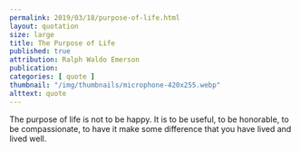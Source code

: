 ```yaml
---
permalink: 2019/03/18/purpose-of-life.html
layout: quotation
size: large
title: The Purpose of Life
published: true
attribution: Ralph Waldo Emerson
publication: 
categories: [ quote ]
thumbnail: "/img/thumbnails/microphone-420x255.webp"
alttext: quote
---
```


The purpose of life is not to be happy. It is to be useful, to be 
honorable, to be compassionate, to have it make some difference that 
you have lived and lived well.